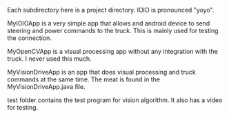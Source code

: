 Each subdirectory here is a project directory. IOIO is pronounced "yoyo".

MyIOIOApp is a very simple app that allows and android device to send steering and power commands to the truck. This is mainly used for testing the connection.

MyOpenCVApp is a visual processing app without any integration with the truck. I never used this much.

MyVisionDriveApp is an app that does visual processing and truck commands at the same time. The meat is found in the MyVisionDriveApp.java file.

test folder contains the test program for vision algorithm. It also has a video for testing.
